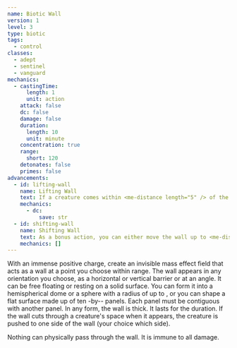 ```yaml
---
name: Biotic Wall
version: 1
level: 3
type: biotic
tags:
  - control
classes:
  - adept
  - sentinel
  - vanguard
mechanics:
  - castingTime:
      length: 1
      unit: action
    attack: false
    dc: false
    damage: false
    duration:
      length: 10
      unit: minute
    concentration: true
    range:
      short: 120
    detonates: false
    primes: false
advancements:
  - id: lifting-wall
    name: Lifting Wall
    text: If a creature comes within <me-distance length="5" /> of the wall, you can use your reaction to make a pocket of negatively charged space near the creature's location. It must pass a Strength saving throw or become lifted until the end of your next turn.
    mechanics:
      - dc:
          save: str
  - id: shifting-wall
    name: Shifting Wall
    text: As a bonus action, you can either move the wall up to <me-distance length="15" /> in any direction, rotate the wall up to 180 degrees, or reshape the wall within the parameters listed above.
    mechanics: []
---
```

With an immense positive charge, create an invisible mass effect field that acts as a wall at a point you choose within
range. The wall appears in any orientation you choose, as a horizontal or vertical barrier or at an angle. It can be free
floating or resting on a solid surface. You can form it into a hemispherical dome or a sphere with a radius of up to <me-distance length="10" />,
or you can shape a flat surface made up of ten <me-distance length="10" adj/>-by-<me-distance length="10" adj/>- panels.
Each panel must be contiguous with another panel. In any form, the wall is <me-distance length="1" tiny /> thick.
It lasts for the duration. If the wall cuts through a creature's space when it appears, the
creature is pushed to one side of the wall (your choice which side).

Nothing can physically pass through the wall. It is immune to all damage.
